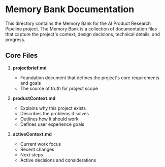 # Memory Bank Documentation

This directory contains the Memory Bank for the AI Product Research Pipeline project. The Memory Bank is a collection of documentation files that capture the project's context, design decisions, technical details, and progress.

## Core Files

1. **projectbrief.md**
   - Foundation document that defines the project's core requirements and goals
   - The source of truth for project scope

2. **productContext.md**
   - Explains why this project exists
   - Describes the problems it solves
   - Outlines how it should work
   - Defines user experience goals

3. **activeContext.md**
   - Current work focus
   - Recent changes
   - Next steps
   - Active decisions and considerations
